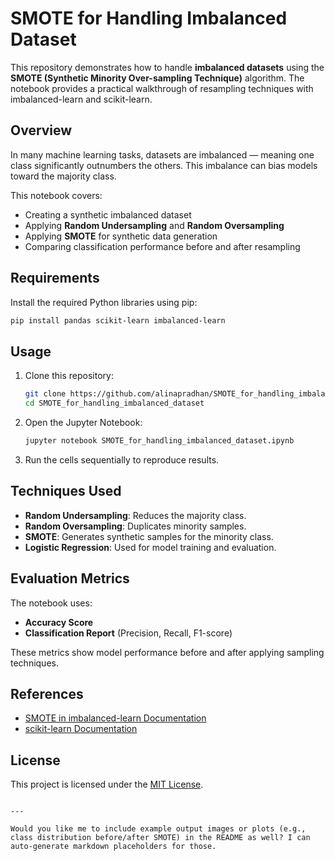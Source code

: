 

# SMOTE for Handling Imbalanced Dataset

This repository demonstrates how to handle **imbalanced datasets** using the **SMOTE (Synthetic Minority Over-sampling Technique)** algorithm. The notebook provides a practical walkthrough of resampling techniques with imbalanced-learn and scikit-learn.

##  Overview

In many machine learning tasks, datasets are imbalanced — meaning one class significantly outnumbers the others. This imbalance can bias models toward the majority class.

This notebook covers:
- Creating a synthetic imbalanced dataset
- Applying **Random Undersampling** and **Random Oversampling**
- Applying **SMOTE** for synthetic data generation
- Comparing classification performance before and after resampling

##  Requirements

Install the required Python libraries using pip:

```bash
pip install pandas scikit-learn imbalanced-learn
````

##  Usage

1. Clone this repository:

   ```bash
   git clone https://github.com/alinapradhan/SMOTE_for_handling_imbalanced_dataset.git
   cd SMOTE_for_handling_imbalanced_dataset
   ```
 
2. Open the Jupyter Notebook:

   ```bash
   jupyter notebook SMOTE_for_handling_imbalanced_dataset.ipynb
   ```

3. Run the cells sequentially to reproduce results.

##  Techniques Used

* **Random Undersampling**: Reduces the majority class.
* **Random Oversampling**: Duplicates minority samples.
* **SMOTE**: Generates synthetic samples for the minority class.
* **Logistic Regression**: Used for model training and evaluation.

##  Evaluation Metrics

The notebook uses:

* **Accuracy Score**
* **Classification Report** (Precision, Recall, F1-score)

These metrics show model performance before and after applying sampling techniques.

##  References

* [SMOTE in imbalanced-learn Documentation](https://imbalanced-learn.org/stable/references/generated/imblearn.over_sampling.SMOTE.html)
* [scikit-learn Documentation](https://scikit-learn.org/stable/)

##  License

This project is licensed under the [MIT License](LICENSE).

```

---

Would you like me to include example output images or plots (e.g., class distribution before/after SMOTE) in the README as well? I can auto-generate markdown placeholders for those.
```
